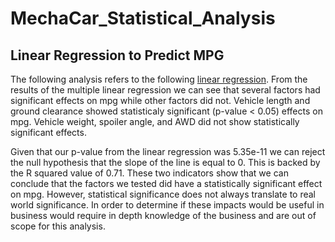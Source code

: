 # MechaCar_Statistical_Analysis

## Linear Regression to Predict MPG
The following analysis refers to the following [linear regression](https://github.com/kowiak89/MechaCar_Statistical_Analysis/blob/main/MC_linear_regression_results.png).
From the results of the multiple linear regression we can see that several factors had significant effects on mpg while other factors did not.  Vehicle length and ground clearance showed statisticaly significant (p-value < 0.05) effects on mpg.  Vehicle weight, spoiler angle, and AWD did not show statistically significant effects.

Given that our p-value from the linear regression was 5.35e-11 we can reject the null hypothesis that the slope of the line is equal to 0.  This is backed by the R squared value of 0.71.  These two indicators show that we can conclude that the factors we tested did have a statistically significant effect on mpg.  However, statistical significance does not always translate to real world significance.  In order to determine if these impacts would be useful in business would require in depth knowledge of the business and are out of scope for this analysis.


